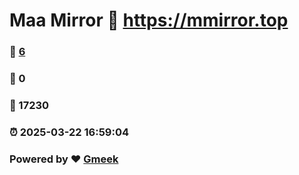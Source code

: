 # Maa Mirror :link: https://mmirror.top 
### :page_facing_up: [6](https://mmirror.top/tag.html) 
### :speech_balloon: 0 
### :hibiscus: 17230 
### :alarm_clock: 2025-03-22 16:59:04 
### Powered by :heart: [Gmeek](https://github.com/Meekdai/Gmeek)
